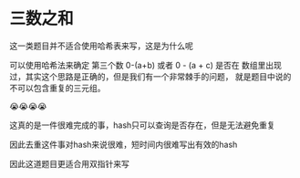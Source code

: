 # 三数之和

这一类题目并不适合使用哈希表来写，这是为什么呢

可以使用哈希法来确定 第三个数 0-(a+b) 或者 0 - (a + c) 是否在 
数组里出现过，其实这个思路是正确的，但是我们有一个非常棘手的问题，
就是题目中说的不可以包含重复的三元组。

😭😭😭😭

这真的是一件很难完成的事，hash只可以查询是否存在，但是无法避免重复

因此去重这件事对hash来说很难，短时间内很难写出有效的hash

因此这道题目更适合用双指针来写
